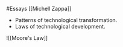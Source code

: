 #Essays 
[[Michell Zappa]]

- Patterns of technological transformation.
- Laws of technological development.



![[Moore's Law]]